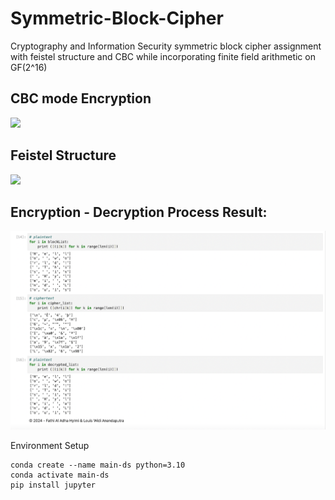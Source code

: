 # Symmetric-Block-Cipher
Cryptography and Information Security symmetric block cipher assignment with feistel structure and CBC while incorporating finite field arithmetic on GF(2^16)

## CBC mode Encryption
<img src = 'https://upload.wikimedia.org/wikipedia/commons/thumb/8/80/CBC_encryption.svg/600px-CBC_encryption.svg.png' style="background-color: white;">

## Feistel Structure
<img src = 'https://upload.wikimedia.org/wikipedia/commons/thumb/f/fa/Feistel_cipher_diagram_en.svg/300px-Feistel_cipher_diagram_en.svg.png' style="background-color: white;">

## Encryption - Decryption Process Result:
<img src = 'results.png'>

Environment Setup
```
conda create --name main-ds python=3.10
conda activate main-ds
pip install jupyter 

```
